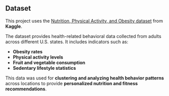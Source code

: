 ## Dataset

This project uses the [Nutrition, Physical Activity, and Obesity dataset](https://www.kaggle.com/datasets/mattop/nutrition-physical-activity-and-obesity/data) from **Kaggle**.

The dataset provides health-related behavioral data collected from adults across different U.S. states. It includes indicators such as:

- **Obesity rates**
- **Physical activity levels**
- **Fruit and vegetable consumption**
- **Sedentary lifestyle statistics**

This data was used for **clustering and analyzing health behavior patterns** across locations to provide **personalized nutrition and fitness recommendations**.
